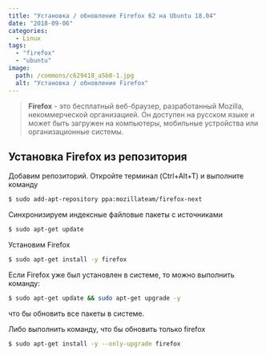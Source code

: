 ```yaml
---
title: "Установка / обновление Firefox 62 на Ubuntu 18.04"
date: "2018-09-06"
categories: 
  - Linux
tags: 
  - "firefox"
  - "ubuntu"
image:
  path: /commons/c629418_a5b0-1.jpg
  alt: "Установка / обновление Firefox"
---
```


> **Firefox** - это бесплатный веб-браузер, разработанный Mozilla, некоммерческой организацией. Он доступен на русском языке и может быть загружен на компьютеры, мобильные устройства или организационные системы.

## Установка Firefox из репозитория

Добавим репозиторий. Откройте терминал (Ctrl+Alt+T) и выполните команду

```sh
$ sudo add-apt-repository ppa:mozillateam/firefox-next
```

Синхронизируем индексные файловые пакеты с источниками

```sh
$ sudo apt-get update
```

Установим Firefox

```sh
$ sudo apt-get install -y firefox
```

Если Firefox уже был установлен в системе, то можно выполнить команду:

```sh
$ sudo apt-get update && sudo apt-get upgrade -y
```

что бы обновить все пакеты в системе.

Либо выполнить команду, что бы обновить только firefox

```sh
$ sudo apt-get install -y --only-upgrade firefox
```